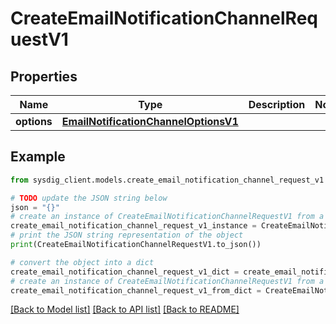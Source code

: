 # CreateEmailNotificationChannelRequestV1


## Properties

Name | Type | Description | Notes
------------ | ------------- | ------------- | -------------
**options** | [**EmailNotificationChannelOptionsV1**](EmailNotificationChannelOptionsV1.md) |  | 

## Example

```python
from sysdig_client.models.create_email_notification_channel_request_v1 import CreateEmailNotificationChannelRequestV1

# TODO update the JSON string below
json = "{}"
# create an instance of CreateEmailNotificationChannelRequestV1 from a JSON string
create_email_notification_channel_request_v1_instance = CreateEmailNotificationChannelRequestV1.from_json(json)
# print the JSON string representation of the object
print(CreateEmailNotificationChannelRequestV1.to_json())

# convert the object into a dict
create_email_notification_channel_request_v1_dict = create_email_notification_channel_request_v1_instance.to_dict()
# create an instance of CreateEmailNotificationChannelRequestV1 from a dict
create_email_notification_channel_request_v1_from_dict = CreateEmailNotificationChannelRequestV1.from_dict(create_email_notification_channel_request_v1_dict)
```
[[Back to Model list]](../README.md#documentation-for-models) [[Back to API list]](../README.md#documentation-for-api-endpoints) [[Back to README]](../README.md)


